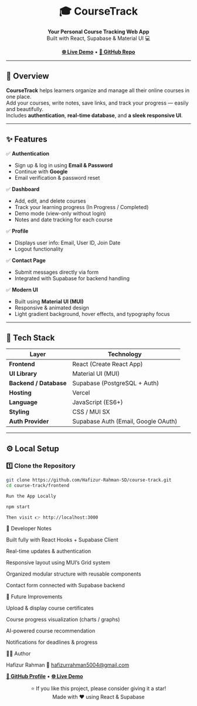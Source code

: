 <h1 align="center">🎓 CourseTrack</h1>
<p align="center">
  <b>Your Personal Course Tracking Web App</b>  
  <br>
  Built with React, Supabase & Material UI 💻  
</p>

<p align="center">
  <a href="https://course-track.vercel.app"><b>🌐 Live Demo</b></a> • 
  <a href="https://github.com/Hafizur-Rahman-SD/course-track"><b>📁 GitHub Repo</b></a>
</p>

---

## 🚀 Overview

**CourseTrack** helps learners organize and manage all their online courses in one place.  
Add your courses, write notes, save links, and track your progress — easily and beautifully.  
Includes **authentication**, **real-time database**, and **a sleek responsive UI**.

---

## ✨ Features

✅ **Authentication**
- Sign up & log in using **Email & Password**
- Continue with **Google**
- Email verification & password reset

✅ **Dashboard**
- Add, edit, and delete courses
- Track your learning progress (In Progress / Completed)
- Demo mode (view-only without login)
- Notes and date tracking for each course

✅ **Profile**
- Displays user info: Email, User ID, Join Date
- Logout functionality

✅ **Contact Page**
- Submit messages directly via form  
- Integrated with Supabase for backend handling

✅ **Modern UI**
- Built using **Material UI (MUI)**
- Responsive & animated design
- Light gradient background, hover effects, and typography focus

---

## 🧱 Tech Stack

| Layer | Technology |
|--------|-------------|
| **Frontend** | React (Create React App) |
| **UI Library** | Material UI (MUI) |
| **Backend / Database** | Supabase (PostgreSQL + Auth) |
| **Hosting** | Vercel |
| **Language** | JavaScript (ES6+) |
| **Styling** | CSS / MUI SX |
| **Auth Provider** | Supabase Auth (Email, Google OAuth) |

---

## ⚙️ Local Setup

### 1️⃣ Clone the Repository
```bash
git clone https://github.com/Hafizur-Rahman-SD/course-track.git
cd course-track/frontend

Run the App Locally

npm start

Then visit 👉 http://localhost:3000
```


🧠 Developer Notes

Built fully with React Hooks + Supabase Client

Real-time updates & authentication

Responsive layout using MUI’s Grid system

Organized modular structure with reusable components

Contact form connected with Supabase backend

🔮 Future Improvements

Upload & display course certificates

Course progress visualization (charts / graphs)

AI-powered course recommendation

Notifications for deadlines & progress

👨‍💻 Author

Hafizur Rahman
📧 hafizurrahman5004@gmail.com

 <a href="https://github.com/Hafizur-Rahman-SD"><b>🔗 GitHub Profile</b></a> •
  <a href="https://course-track.vercel.app"><b>🌐 Live Demo</b></a> 



<p align="center"> ⭐ If you like this project, please consider giving it a star! <br> Made with ❤️ using React & Supabase </p>
